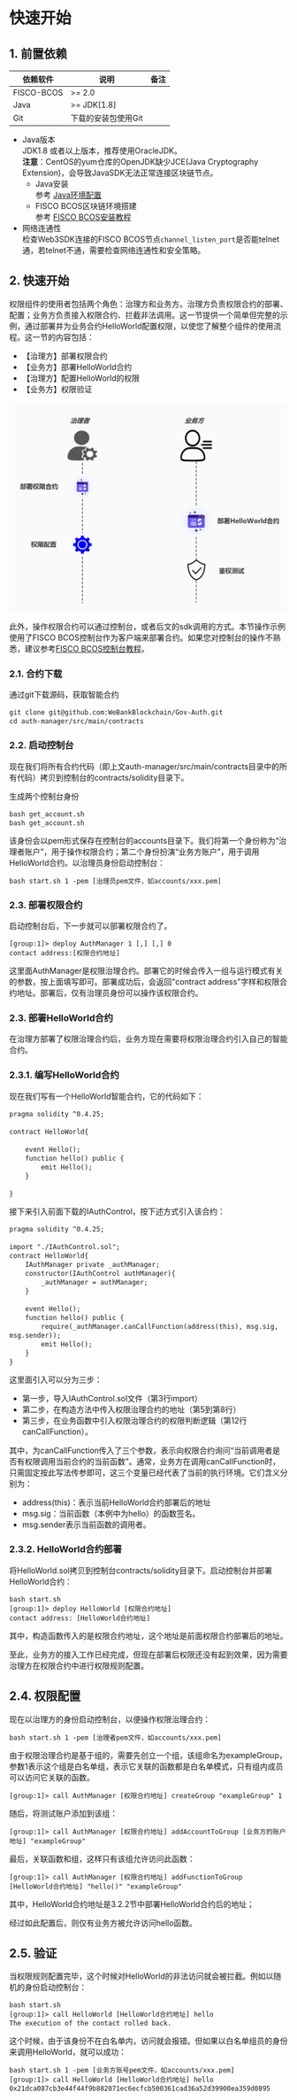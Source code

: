 # 快速开始

## 1. 前置依赖

| 依赖软件   | 说明                                                         | 备注 |
| ---------- | ------------------------------------------------------------ | ---- |
| FISCO-BCOS       | >= 2.0 |      |
| Java       | \>= JDK[1.8]                                                 |      |
| Git        | 下载的安装包使用Git                                          |      |

- Java版本<br />JDK1.8 或者以上版本，推荐使用OracleJDK。<br />**注意**：CentOS的yum仓库的OpenJDK缺少JCE(Java Cryptography Extension)，会导致JavaSDK无法正常连接区块链节点。
   - Java安装<br />参考 [Java环境配置](https://fisco-bcos-documentation.readthedocs.io/zh_CN/latest/docs/manual/console.html#java)
   - FISCO BCOS区块链环境搭建<br />参考 [FISCO BCOS安装教程](https://fisco-bcos-documentation.readthedocs.io/zh_CN/latest/docs/installation.html)
- 网络连通性<br />检查Web3SDK连接的FISCO BCOS节点`channel_listen_port`是否能telnet通，若telnet不通，需要检查网络连通性和安全策略。

## 2. 快速开始
权限组件的使用者包括两个角色：治理方和业务方。治理方负责权限合约的部署、配置；业务方负责接入权限合约、拦截非法调用。这一节提供一个简单但完整的示例，通过部署并为业务合约HelloWorld配置权限，以使您了解整个组件的使用流程。这一节的内容包括：

- 【治理方】部署权限合约
- 【业务方】部署HelloWorld合约
- 【治理方】配置HelloWorld的权限
- 【业务方】权限验证

![](img/quickstart.jpg)

此外，操作权限合约可以通过控制台，或者后文的sdk调用的方式。本节操作示例使用了FISCO BCOS控制台作为客户端来部署合约。如果您对控制台的操作不熟悉，建议参考[FISCO BCOS控制台教程](https://fisco-bcos-documentation.readthedocs.io/zh_CN/latest/docs/installation.html#id7)。

### 2.1. 合约下载
通过git下载源码，获取智能合约
```
git clone git@github.com:WeBankBlockchain/Gov-Auth.git 
cd auth-manager/src/main/contracts
```
### 2.2. 启动控制台
现在我们将所有合约代码（即上文auth-manager/src/main/contracts目录中的所有代码）拷贝到控制台的contracts/solidity目录下。

生成两个控制台身份
```
bash get_account.sh
bash get_account.sh
```
该身份会以pem形式保存在控制台的accounts目录下。我们将第一个身份称为“治理者账户”，用于操作权限合约；第二个身份扮演“业务方账户”，用于调用HelloWorld合约。以治理员身份启动控制台：
```
bash start.sh 1 -pem [治理员pem文件，如accounts/xxx.pem]
```

### 2.3. 部署权限合约
启动控制台后，下一步就可以部署权限合约了。
```
[group:1]> deploy AuthManager 1 [,] [,] 0
contact address:[权限合约地址]
```
这里面AuthManager是权限治理合约。部署它的时候会传入一组与运行模式有关的参数，按上面填写即可。部署成功后，会返回"contract address"字样和权限合约地址。部署后，仅有治理员身份可以操作该权限合约。

### 2.3. 部署HelloWorld合约
在治理方部署了权限治理合约后，业务方现在需要将权限治理合约引入自己的智能合约。
### 2.3.1. 编写HelloWorld合约
现在我们写有一个HelloWorld智能合约，它的代码如下：
```
pragma solidity ^0.4.25;

contract HelloWorld{
    
    event Hello();
    function hello() public {
        emit Hello();
    }    
    
}
```
接下来引入前面下载的IAuthControl，按下述方式引入该合约：
```
pragma solidity ^0.4.25;

import "./IAuthControl.sol";
contract HelloWorld{
    IAuthManager private _authManager;
    constructor(IAuthControl authManager){
        _authManager = authManager;
    }
    
    event Hello();
    function hello() public {
        require(_authManager.canCallFunction(address(this), msg.sig, msg.sender));
        emit Hello();
    }    
}
```
这里面引入可以分为三步：
- 第一步，导入IAuthControl.sol文件（第3行import）
- 第二步，在构造方法中传入权限治理合约的地址（第5到第8行）
- 第三步，在业务函数中引入权限治理合约的权限判断逻辑（第12行canCallFunction）。

其中，为canCallFunction传入了三个参数，表示向权限合约询问“当前调用者是否有权限调用当前合约的当前函数”。通常，业务方在调用canCallFunction时，只需固定按此写法传参即可，这三个变量已经代表了当前的执行环境。它们含义分别为：

- address(this)：表示当前HelloWorld合约部署后的地址
- msg.sig：当前函数（本例中为hello）的函数签名。
- msg.sender表示当前函数的调用者。

### 2.3.2. HelloWorld合约部署
将HelloWorld.sol拷贝到控制台contracts/solidity目录下。启动控制台并部署HelloWorld合约：
```
bash start.sh 
[group:1]> deploy HelloWorld [权限合约地址]
contact address: [HelloWorld合约地址]
```

其中，构造函数传入的是权限合约地址，这个地址是前面权限合约部署后的地址。

至此，业务方的接入工作已经完成，但现在部署后权限还没有起到效果，因为需要治理方在权限合约中进行权限规则配置。

## 2.4. 权限配置
现在以治理方的身份启动控制台，以便操作权限治理合约：
```
bash start.sh 1 -pem [治理者pem文件，如accounts/xxx.pem]
```

由于权限治理合约是基于组的，需要先创立一个组，该组命名为exampleGroup，参数1表示这个组是白名单组，表示它关联的函数都是白名单模式，只有组内成员可以访问它关联的函数。
```
[group:1]> call AuthManager [权限合约地址] createGroup "exampleGroup" 1
```
随后，将测试账户添加到该组：
```
[group:1]> call AuthManager [权限合约地址] addAccountToGroup [业务方的账户地址] "exampleGroup"
```

最后，关联函数和组，这样只有该组允许访问此函数：
```
[group:1]> call AuthManager [权限合约地址] addFunctionToGroup [HelloWorld合约地址] "hello()" "exampleGroup"
```
其中，HelloWorld合约地址是3.2.2节中部署HelloWorld合约后的地址；

经过如此配置后，则仅有业务方被允许访问hello函数。

## 2.5. 验证
当权限规则配置完毕，这个时候对HelloWorld的非法访问就会被拦截。例如以随机的身份启动控制台：
```
bash start.sh
[group:1]> call HelloWorld [HelloWorld合约地址] hello
The execution of the contact rolled back.
```
这个时候，由于该身份不在白名单内，访问就会报错。但如果以白名单组员的身份来调用HelloWorld，就可以成功：
```
bash start.sh 1 -pem [业务方账号pem文件，如accounts/xxx.pem]
[group:1]> call HelloWorld [HelloWorld合约地址] hello
0x21dca087cb3e44f44f9b882071ec6ecfcb500361cad36a52d39900ea359d0895
```


